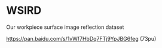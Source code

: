 # WSIRD
Our workpiece surface image reflection dataset

https://pan.baidu.com/s/1vWf7HbDq7FTj9YpJBG6feg (73pu)
